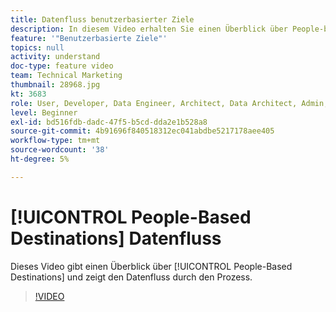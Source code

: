 ```yaml
---
title: Datenfluss benutzerbasierter Ziele
description: In diesem Video erhalten Sie einen Überblick über People-basierte Ziele und den Datenfluss durch den Prozess.
feature: '"Benutzerbasierte Ziele"'
topics: null
activity: understand
doc-type: feature video
team: Technical Marketing
thumbnail: 28968.jpg
kt: 3683
role: User, Developer, Data Engineer, Architect, Data Architect, Admin, Leader
level: Beginner
exl-id: bd516fdb-dadc-47f5-b5cd-dda2e1b528a8
source-git-commit: 4b91696f840518312ec041abdbe5217178aee405
workflow-type: tm+mt
source-wordcount: '38'
ht-degree: 5%

---
```


# [!UICONTROL People-Based Destinations] Datenfluss

Dieses Video gibt einen Überblick über [!UICONTROL People-Based Destinations] und zeigt den Datenfluss durch den Prozess.

>[!VIDEO](https://video.tv.adobe.com/v/28968/?quality=12)
